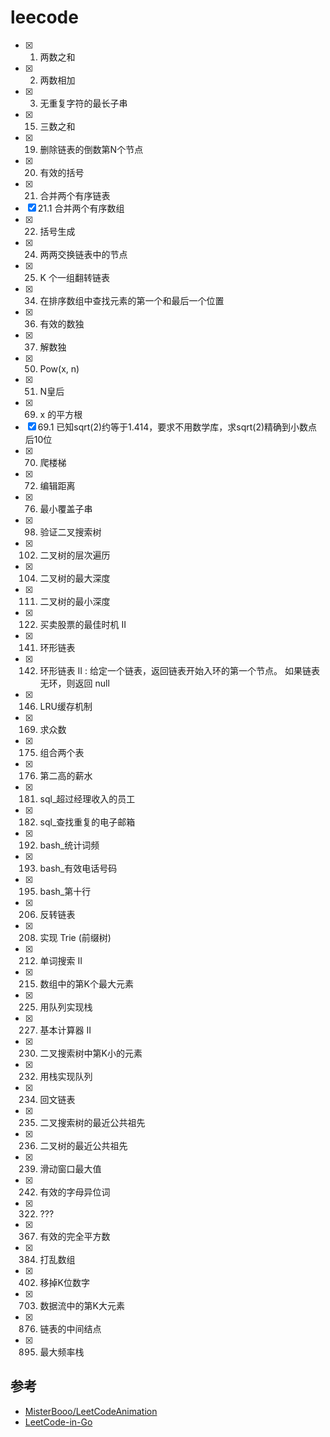 # leecode
- [x] 1.   两数之和
- [x] 2.   两数相加
- [x] 3.   无重复字符的最长子串
- [x] 15.  三数之和
- [x] 19.  删除链表的倒数第N个节点
- [x] 20.  有效的括号
- [x] 21.  合并两个有序链表
- [x] 21.1 合并两个有序数组
- [x] 22.  括号生成
- [x] 24.  两两交换链表中的节点
- [x] 25.  K 个一组翻转链表
- [x] 34.  在排序数组中查找元素的第一个和最后一个位置
- [x] 36.  有效的数独
- [x] 37.  解数独
- [x] 50.  Pow(x, n)
- [x] 51.  N皇后
- [x] 69.  x 的平方根
- [x] 69.1 已知sqrt(2)约等于1.414，要求不用数学库，求sqrt(2)精确到小数点后10位
- [x] 70.  爬楼梯
- [x] 72.  编辑距离
- [x] 76.  最小覆盖子串
- [x] 98.  验证二叉搜索树
- [x] 102. 二叉树的层次遍历
- [x] 104. 二叉树的最大深度
- [x] 111. 二叉树的最小深度
- [x] 122. 买卖股票的最佳时机 II
- [x] 141. 环形链表
- [x] 142. 环形链表 II : 给定一个链表，返回链表开始入环的第一个节点。 如果链表无环，则返回 null
- [x] 146. LRU缓存机制
- [x] 169. 求众数
- [x] 175. 组合两个表
- [x] 176. 第二高的薪水
- [x] 181. sql_超过经理收入的员工
- [x] 182. sql_查找重复的电子邮箱
- [x] 192. bash_统计词频
- [x] 193. bash_有效电话号码
- [x] 195. bash_第十行
- [x] 206. 反转链表
- [x] 208. 实现 Trie (前缀树)
- [x] 212. 单词搜索 II
- [x] 215. 数组中的第K个最大元素
- [x] 225. 用队列实现栈
- [x] 227. 基本计算器 II
- [x] 230. 二叉搜索树中第K小的元素
- [x] 232. 用栈实现队列
- [x] 234. 回文链表
- [x] 235. 二叉搜索树的最近公共祖先
- [x] 236. 二叉树的最近公共祖先
- [x] 239. 滑动窗口最大值
- [x] 242. 有效的字母异位词
- [x] 322. ???
- [x] 367. 有效的完全平方数
- [x] 384. 打乱数组
- [x] 402. 移掉K位数字
- [x] 703. 数据流中的第K大元素
- [x] 876. 链表的中间结点
- [x] 895. 最大频率栈

## 参考
- [MisterBooo/LeetCodeAnimation](https://github.com/MisterBooo/LeetCodeAnimation/tree/master/notes)
- [LeetCode-in-Go](https://github.com/aQuaYi/LeetCode-in-Go/tree/master/Algorithms)